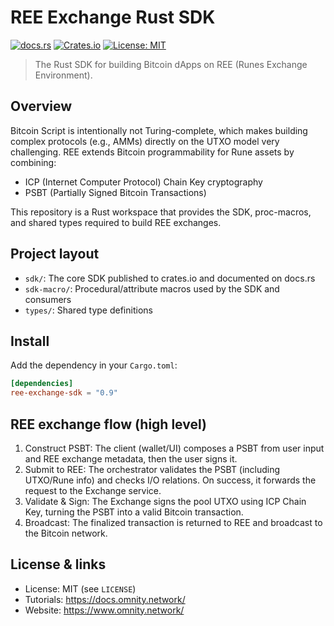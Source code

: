 # REE Exchange Rust SDK

[![docs.rs](https://img.shields.io/docsrs/ree-exchange-sdk)](https://docs.rs/ree-exchange-sdk/latest/ree_exchange_sdk/)
[![Crates.io](https://img.shields.io/crates/v/ree-exchange-sdk.svg)](https://crates.io/crates/ree-exchange-sdk)
[![License: MIT](https://img.shields.io/badge/License-MIT-yellow.svg)](LICENSE)

> The Rust SDK for building Bitcoin dApps on REE (Runes Exchange Environment).

## Overview

Bitcoin Script is intentionally not Turing-complete, which makes building complex protocols (e.g., AMMs) directly on the UTXO model very challenging. REE extends Bitcoin programmability for Rune assets by combining:

- ICP (Internet Computer Protocol) Chain Key cryptography
- PSBT (Partially Signed Bitcoin Transactions)

This repository is a Rust workspace that provides the SDK, proc-macros, and shared types required to build REE exchanges.

## Project layout

- `sdk/`: The core SDK published to crates.io and documented on docs.rs
- `sdk-macro/`: Procedural/attribute macros used by the SDK and consumers
- `types/`: Shared type definitions

## Install

Add the dependency in your `Cargo.toml`:

```toml
[dependencies]
ree-exchange-sdk = "0.9"
```


## REE exchange flow (high level)

1. Construct PSBT: The client (wallet/UI) composes a PSBT from user input and REE exchange metadata, then the user signs it.
2. Submit to REE: The orchestrator validates the PSBT (including UTXO/Rune info) and checks I/O relations. On success, it forwards the request to the Exchange service.
3. Validate & Sign: The Exchange signs the pool UTXO using ICP Chain Key, turning the PSBT into a valid Bitcoin transaction.
4. Broadcast: The finalized transaction is returned to REE and broadcast to the Bitcoin network.

## License & links

- License: MIT (see `LICENSE`)
- Tutorials: https://docs.omnity.network/
- Website: https://www.omnity.network/
